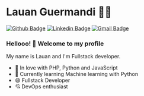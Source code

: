 # Lauan Guermandi :man_technologist:

[![Github Badge](https://img.shields.io/badge/-Github-000?style=flat-square&logo=Github&logoColor=white&link=https://github.com/lucasgdb)](https://github.com/LauanGuermandi)
[![Linkedin Badge](https://img.shields.io/badge/-LinkedIn-blue?style=flat-square&logo=Linkedin&logoColor=white&link=https://www.linkedin.com/in/lauan-borges-guermandi-83077212b/)](https://www.linkedin.com/in/lauan-borges-guermandi-83077212b/)
[![Gmail Badge](https://img.shields.io/badge/-Gmail-c14438?style=flat-square&logo=Gmail&logoColor=white&link=mailto:lauanguermandi@gmail.com)](mailto:lauanguermandi@gmail.com)

### Hellooo! 👋 Welcome to my profile

My name is Lauan and I'm Fullstack developer.

 - 💙 In love with PHP, Python and JavaScript
 - 🌱 Currently learning Machine learning with Python
 - 😄 Fullstack Developer 
 - 💘 DevOps enthusiast	
